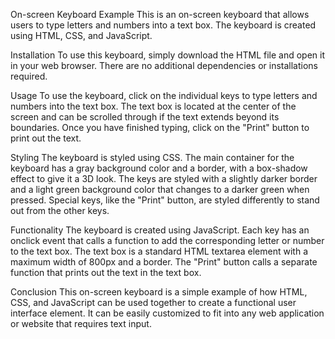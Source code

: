 On-screen Keyboard Example
This is an on-screen keyboard that allows users to type letters and numbers into a text box. The keyboard is created using HTML, CSS, and JavaScript.

Installation
To use this keyboard, simply download the HTML file and open it in your web browser. There are no additional dependencies or installations required.

Usage
To use the keyboard, click on the individual keys to type letters and numbers into the text box. The text box is located at the center of the screen and can be scrolled through if the text extends beyond its boundaries. Once you have finished typing, click on the "Print" button to print out the text.

Styling
The keyboard is styled using CSS. The main container for the keyboard has a gray background color and a border, with a box-shadow effect to give it a 3D look. The keys are styled with a slightly darker border and a light green background color that changes to a darker green when pressed. Special keys, like the "Print" button, are styled differently to stand out from the other keys.

Functionality
The keyboard is created using JavaScript. Each key has an onclick event that calls a function to add the corresponding letter or number to the text box. The text box is a standard HTML textarea element with a maximum width of 800px and a border. The "Print" button calls a separate function that prints out the text in the text box.

Conclusion
This on-screen keyboard is a simple example of how HTML, CSS, and JavaScript can be used together to create a functional user interface element. It can be easily customized to fit into any web application or website that requires text input.
